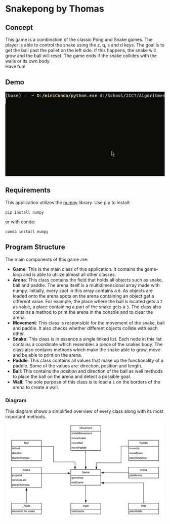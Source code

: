 # Snakepong by Thomas
## Concept
This game is a combination of the classic Pong and Snake games. The player is able to control the snake using the z, q, s and d keys. The goal is to get the ball past the pallet on the left side. If this happens, the snake will grow and the ball will reset. The game ends if the snake collides with the walls or  its own body.
<br>
Have fun!

## Demo
![demo](./img/snakepong.gif)

## Requirements
This application utilizes the [numpy](https://numpy.org/) library. Use pip to install: <br>
```
pip install numpy
```
or with conda:
```
conda install numpy
```

## Program Structure
The main components of this game are:
* __Game__: This is the main class of this application. It contains the game-loop and is able to utilize almost all other classes. 
* __Arena__: This class contains the field that holds all objects such as snake, ball and paddle. The arena itself is a multidimensional array made with numpy. Initially, every spot in this array contains a `0`. As objects are loaded onto the arena spots on the arena containing an object get a different value. For example, the place where the ball is located gets a `2` as value, a place containing a part of the snake gets a `3`. The class also contains a method to print the arena in the console and to clear the arena.  
* __Movement__: This class is responsible for the movement of the snake, ball and paddle. It also checks whether different objects collide with each other.
* __Snake__: This class is in essence a single linked list. Each node in this list contains a coordinate which resembles a piece of the snakes body. The class also contains methods which make the snake able to grow, move and be able to print on the arena.
* __Paddle__: This class contains all values that make up the functionality of a paddle. Some of the values are: direction, position and length.
* __Ball__: This contains the position and direction of the ball as well methods to place the ball on the arena and detect a possible goal.
* __Wall__: The sole purpose of this class is to load a `1` on the borders of the arena to create a wall.

### Diagram
This diagram shows a simplified overview of every class along with its most important methods.
![diagram](./img/diagram.png)